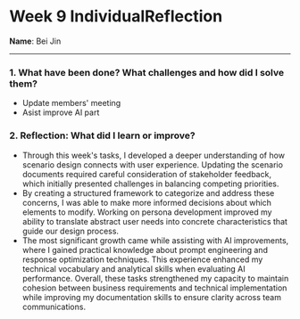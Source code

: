 # Week 9 IndividualReflection 
**Name**:  Bei Jin


---



### 1. What have been done? What challenges and how did I solve them?

- Update members' meeting 
- Asist improve AI part 
  
### 2. Reflection: What did I learn or improve?

- Through this week's tasks, I developed a deeper understanding of how scenario design connects with user experience. Updating the scenario documents required careful consideration of stakeholder feedback, which initially presented challenges in balancing competing priorities.
- By creating a structured framework to categorize and address these concerns, I was able to make more informed decisions about which elements to modify. Working on persona development improved my ability to translate abstract user needs into concrete characteristics that guide our design process.
- The most significant growth came while assisting with AI improvements, where I gained practical knowledge about prompt engineering and response optimization techniques. This experience enhanced my technical vocabulary and analytical skills when evaluating AI performance. Overall, these tasks strengthened my capacity to maintain cohesion between business requirements and technical implementation while improving my documentation skills to ensure clarity across team communications.



